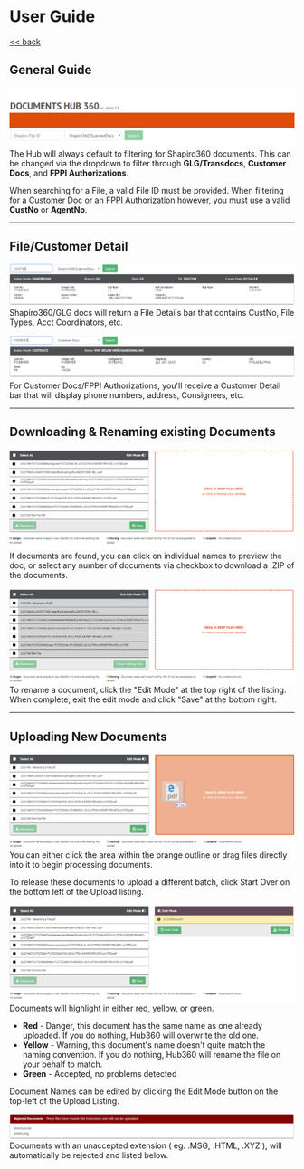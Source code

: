 # User Guide

[<< back](/Hub360/about)

## General Guide
![](../images/hub360/searchform.PNG)
The Hub will always default to filtering for Shapiro360 documents. This can be changed via the dropdown to filter through **GLG/Transdocs**, **Customer Docs**, and **FPPI Authorizations**.

When searching for a File, a valid File ID must be provided. When filtering for a Customer Doc or an FPPI Authorization however, you must use a valid **CustNo** or **AgentNo**.

---

## File/Customer Detail
![](../images/hub360/filedetail.PNG)
Shapiro360/GLG docs will return a File Details bar that contains CustNo, File Types, Acct Coordinators, etc.

![](../images/hub360/customerdetail.PNG)
For Customer Docs/FPPI Authorizations, you'll receive a Customer Detail bar that will display phone numbers, address, Consignees, etc.

---

## Downloading & Renaming existing Documents
![](../images/hub360/downloads.PNG)
If documents are found, you can click on individual names to preview the doc, or select any number of documents via checkbox to download a .ZIP of the documents.


![](../images/hub360/renaming.PNG)
To rename a document, click the "Edit Mode" at the top right of the listing. When complete, exit the edit mode and click "Save" at the bottom right.

---

## Uploading New Documents

![](../images/hub360/dragtoupload.PNG)
You can either click the area within the orange outline or drag files directly into it to begin processing documents.

To release these documents to upload a different batch, click Start Over on the bottom left of the Upload listing.

![](../images/hub360/uploadwrongname.PNG)
Documents will highlight in either red, yellow, or green.

* **Red** - Danger, this document has the same name as one already uploaded. If you do nothing, Hub360 will overwrite the old one.
* **Yellow** - Warning, this document's name doesn't quite match the naming convention. If you do nothing, Hub360 will rename the file on your behalf to match.
* **Green** - Accepted, no problems detected

Document Names can be edited by clicking the Edit Mode button on the top-left of the Upload Listing.

![](../images/hub360/rejected.PNG)
Documents with an unaccepted extension ( eg. .MSG, .HTML, .XYZ ), will automatically be rejected and listed below.
